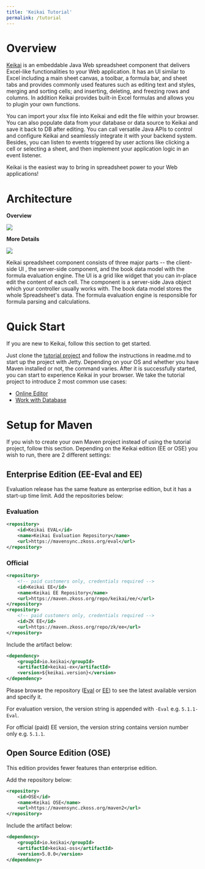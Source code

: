 ```yaml
---
title: 'Keikai Tutorial'
permalink: /tutorial
---
```


# Overview
 [Keikai](https://keikai.io/) is an embeddable Java Web spreadsheet component that delivers Excel-like functionalities to your Web application. It has an UI similar to Excel including a main sheet canvas, a toolbar, a formula bar, and sheet tabs and provides commonly used features such as editing text and styles, merging and sorting cells; and inserting, deleting, and freezing rows and columns. In addition Keikai provides built-in Excel formulas and allows you to plugin your own functions.

You can import your xlsx file into Keikai and edit the file within your browser. You can also populate data from your database or data source to Keikai and save it back to DB after editing. You can call versatile Java APIs to control and configure Keikai and seamlessly integrate it with your backend system. Besides, you can listen to events triggered by user actions like clicking a cell or selecting a sheet, and then implement your application logic in an event listener.

Keikai is the easiest way to bring in spreadsheet power to your Web applications!

# Architecture

**Overview** 

![]({{site.devref_image_folder}}/Essentials-app-architecture.png)

**More Details** 

![]({{site.devref_image_folder}}/Essentials-architecture.png)

Keikai spreadsheet component consists of three major parts -- the
client-side UI , the server-side component, and the book data model with
the formula evaluation engine. The UI is a grid like widget that you can
in-place edit the content of each cell. The component is a server-side
Java object which your controller usually works with. The book data model stores
the whole Spreadsheet's data. The formula evaluation engine is
responsible for formula parsing and calculations.


# Quick Start
If you are new to Keikai, follow this section to get started. 

Just clone the [tutorial project](https://github.com/keikai/keikai-tutorial) and follow the instructions in readme.md to start up the project with Jetty. Depending on your OS and whether you have Maven installed or not, the command varies. After it is successfully started, you can start to experience Keikai in your browser.
We take the tutorial project to introduce 2 most common use cases: 
* [Online Editor](https://doc.keikai.io/tutorial/editor)
* [Work with Database](https://doc.keikai.io/tutorial/database)


# Setup for Maven
If you wish to create your own Maven project instead of using the tutorial project, follow this section. Depending on the Keikai edition (EE or OSE) you wish to run, there are 2 different settings:


## Enterprise Edition (EE-Eval and EE)
Evaluation release has the same feature as enterprise edition, but it has a start-up time limit.
Add the repositories below:

### Evaluation
```xml
<repository>
    <id>Keikai EVAL</id>
    <name>Keikai Evaluation Repository</name>
    <url>https://mavensync.zkoss.org/eval</url>
</repository>
```

### Official
```xml
<repository>
    <!-- paid customers only, credentials required -->
    <id>Keikai EE</id>
    <name>Keikai EE Repository</name>
    <url>https://maven.zkoss.org/repo/keikai/ee/</url>
</repository>
<repository>
    <!-- paid customers only, credentials required -->
    <id>ZK EE</id>
    <url>https://maven.zkoss.org/repo/zk/ee</url>
</repository>
```

Include the artifact below:
```xml
<dependency>
    <groupId>io.keikai</groupId>
    <artifactId>keikai-ex</artifactId>
    <version>${keikai.version}</version>
</dependency>
```
Please browse the repository ([Eval](https://mavensync.zkoss.org/eval) or [EE](https://maven.zkoss.org/repo/keikai/ee/)) to see the latest available version and specify it. 

For evaluation version, the version string is appended with `-Eval` e.g. `5.1.1-Eval`.

For official (paid) EE version, the version string contains version number only e.g. `5.1.1`.


## Open Source Edition (OSE)
This edition provides fewer features than enterprise edition.

Add the repository below:
```xml
<repository>
    <id>OSE</id>
    <name>Keikai OSE</name>
    <url>https://mavensync.zkoss.org/maven2</url>
</repository>
```

Include the artifact below:

```xml
<dependency>
    <groupId>io.keikai</groupId>
    <artifactId>keikai-oss</artifactId>
    <version>5.0.0</version>
</dependency>
```
